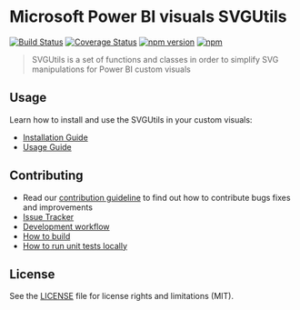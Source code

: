 # Microsoft Power BI visuals SVGUtils
[![Build Status](https://travis-ci.org/Microsoft/powerbi-visuals-utils-svgutils.svg?branch=master)](https://travis-ci.org/Microsoft/powerbi-visuals-utils-svgutils) [![Coverage Status](https://coveralls.io/repos/github/Microsoft/powerbi-visuals-utils-svgutils/badge.svg?branch=master)](https://coveralls.io/github/Microsoft/powerbi-visuals-utils-svgutils?branch=master) [![npm version](https://img.shields.io/npm/v/powerbi-visuals-utils-svgutils.svg)](https://www.npmjs.com/package/powerbi-visuals-utils-svgutils) [![npm](https://img.shields.io/npm/dm/powerbi-visuals-utils-svgutils.svg)](https://www.npmjs.com/package/powerbi-visuals-utils-svgutils)

> SVGUtils is a set of functions and classes in order to simplify SVG manipulations for Power BI custom visuals

## Usage
Learn how to install and use the SVGUtils in your custom visuals:
* [Installation Guide](./docs/usage/installation-guide.md)
* [Usage Guide](./docs/usage/usage-guide.md)

## Contributing
* Read our [contribution guideline](./CONTRIBUTING.md) to find out how to contribute bugs fixes and improvements
* [Issue Tracker](https://github.com/Microsoft/powerbi-visuals-utils-svgutils/issues)
* [Development workflow](./docs/dev/development-workflow.md)
* [How to build](./docs/dev/development-workflow.md#how-to-build)
* [How to run unit tests locally](./docs/dev/development-workflow.md#how-to-run-unit-tests-locally)

## License
See the [LICENSE](./LICENSE) file for license rights and limitations (MIT).

